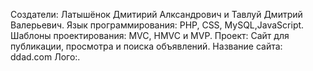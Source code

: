 Создатели: Латышёнок Дмитирий Алксандрович и Тавлуй Дмитрий Валерьевич.
Язык программирования: PHP, CSS, MySQL,JavaScript.
Шаблоны проектирования: MVC, HMVC и MVP.
Проект: Сайт для публикации, просмотра и поиска объявлений.
Название сайта: ddad.com
Лого:.
